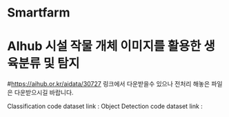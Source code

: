 # Smartfarm
# AIhub 시설 작물 개체 이미지를 활용한 생육분류 및 탐지

#https://aihub.or.kr/aidata/30727 링크에서 다운받을수 있으나 전처리 해놓은 파일은 다운받으시길 바랍니다.

Classification code dataset link : 
Object Detection code dataset link :
